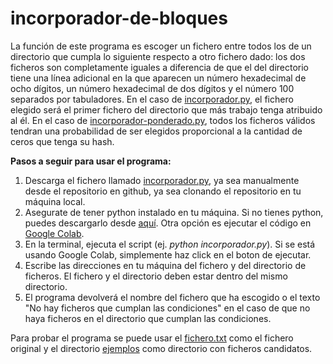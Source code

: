 # incorporador-de-bloques

La función de este programa es escoger un fichero entre todos los de un directorio que cumpla lo siguiente respecto a otro fichero dado: los dos ficheros son completamente iguales a diferencia de que el del directorio tiene una línea adicional en la que aparecen un número hexadecimal de ocho dígitos, un número hexadecimal de dos dígitos y el número 100 separados por tabuladores. En el caso de [incorporador.py](incorporador.py), el fichero elegido será el primer fichero del directorio que más trabajo tenga atribuido al él. En el caso de [incorporador-ponderado.py](incorporador-ponderado.py), todos los ficheros válidos tendran una probabilidad de ser elegidos proporcional a la cantidad de ceros que tenga su hash.

**Pasos a seguir para usar el programa:**

1. Descarga el fichero llamado [incorporador.py](incorporador.py), ya sea manualmente desde el repositorio en github, ya sea clonando el repositorio en tu máquina local.
2. Asegurate de tener python instalado en tu máquina. Si no tienes python, puedes descargarlo desde [aquí](https://www.python.org/downloads/). Otra opción es ejecutar el código en [Google Colab](https://colab.google).
3. En la terminal, ejecuta el script (ej. *python incorporador.py*). Si se está usando Google Colab, simplemente haz click en el boton de ejecutar.
4. Escribe las direcciones en tu máquina del fichero y del directorio de ficheros. El fichero y el directorio deben estar dentro del mismo directorio.
5. El programa devolverá el nombre del fichero que ha escogido o el texto "No hay ficheros que cumplan las condiciones" en el caso de que no haya ficheros en el directorio que cumplan las condiciones.

Para probar el programa se puede usar el [fichero.txt](fichero.txt) como el fichero original y el directorio [ejemplos](ejemplos) como directorio con ficheros candidatos.
